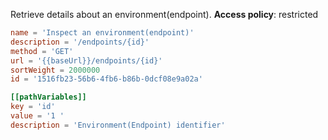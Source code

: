 Retrieve details about an environment(endpoint).
**Access policy**: restricted

```toml
name = 'Inspect an environment(endpoint)'
description = '/endpoints/{id}'
method = 'GET'
url = '{{baseUrl}}/endpoints/{id}'
sortWeight = 2000000
id = '1516fb23-56b6-4fb6-b86b-0dcf08e9a02a'

[[pathVariables]]
key = 'id'
value = '1 '
description = 'Environment(Endpoint) identifier'
```
